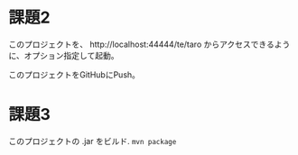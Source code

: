 # 課題2
このプロジェクトを、
http://localhost:44444/te/taro
からアクセスできるように、オプション指定して起動。

このプロジェクトをGitHubにPush。

# 課題3
このプロジェクトの .jar をビルド.
`mvn package`
